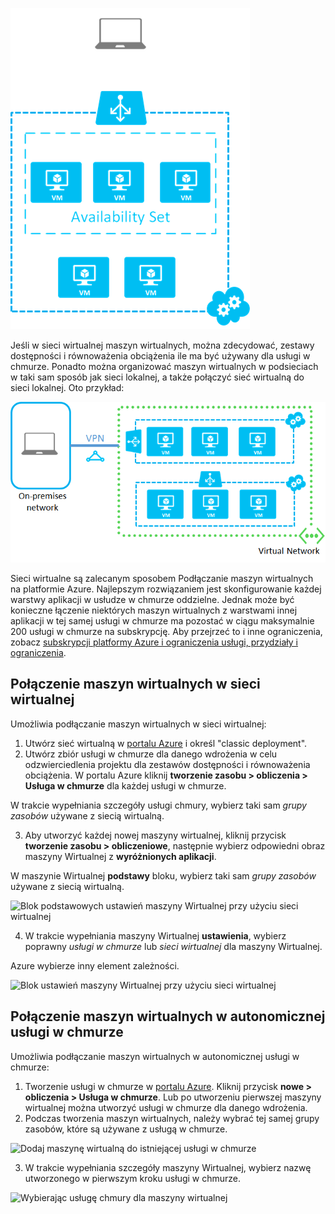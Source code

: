 

![Maszyny wirtualne w autonomicznej usługi w chmurze](./media/virtual-machines-common-classic-connect-vms/CloudServiceExample.png)

Jeśli w sieci wirtualnej maszyn wirtualnych, można zdecydować, zestawy dostępności i równoważenia obciążenia ile ma być używany dla usługi w chmurze. Ponadto można organizować maszyn wirtualnych w podsieciach w taki sam sposób jak sieci lokalnej, a także połączyć sieć wirtualną do sieci lokalnej. Oto przykład:

![Maszyny wirtualne w sieci wirtualnej](./media/virtual-machines-common-classic-connect-vms/VirtualNetworkExample.png)

Sieci wirtualne są zalecanym sposobem Podłączanie maszyn wirtualnych na platformie Azure. Najlepszym rozwiązaniem jest skonfigurowanie każdej warstwy aplikacji w usłudze w chmurze oddzielne. Jednak może być konieczne łączenie niektórych maszyn wirtualnych z warstwami innej aplikacji w tej samej usługi w chmurze ma pozostać w ciągu maksymalnie 200 usługi w chmurze na subskrypcję. Aby przejrzeć to i inne ograniczenia, zobacz [subskrypcji platformy Azure i ograniczenia usługi, przydziały i ograniczenia](../articles/azure-subscription-service-limits.md).

## <a name="connect-vms-in-a-virtual-network"></a>Połączenie maszyn wirtualnych w sieci wirtualnej
Umożliwia podłączanie maszyn wirtualnych w sieci wirtualnej:

1. Utwórz sieć wirtualną w [portalu Azure](../articles/virtual-network/virtual-networks-create-vnet-classic-pportal.md) i określ "classic deployment".
2. Utwórz zbiór usługi w chmurze dla danego wdrożenia w celu odzwierciedlenia projektu dla zestawów dostępności i równoważenia obciążenia. W portalu Azure kliknij **tworzenie zasobu > obliczenia > Usługa w chmurze** dla każdej usługi w chmurze.

  W trakcie wypełniania szczegóły usługi chmury, wybierz taki sam _grupy zasobów_ używane z siecią wirtualną.

3. Aby utworzyć każdej nowej maszyny wirtualnej, kliknij przycisk **tworzenie zasobu > obliczeniowe**, następnie wybierz odpowiedni obraz maszyny Wirtualnej z **wyróżnionych aplikacji**.

  W maszynie Wirtualnej **podstawy** bloku, wybierz taki sam _grupy zasobów_ używane z siecią wirtualną.

  ![Blok podstawowych ustawień maszyny Wirtualnej przy użyciu sieci wirtualnej](./media/virtual-machines-common-classic-connect-vms/CreateVM_Basics_VN.png)

4. W trakcie wypełniania maszyny Wirtualnej **ustawienia**, wybierz poprawny _usługi w chmurze_ lub _sieci wirtualnej_ dla maszyny Wirtualnej.

  Azure wybierze inny element zależności.

  ![Blok ustawień maszyny Wirtualnej przy użyciu sieci wirtualnej](./media/virtual-machines-common-classic-connect-vms/CreateVM_Settings_VN.png)


## <a name="connect-vms-in-a-standalone-cloud-service"></a>Połączenie maszyn wirtualnych w autonomicznej usługi w chmurze
Umożliwia podłączanie maszyn wirtualnych w autonomicznej usługi w chmurze:

1. Tworzenie usługi w chmurze w [portalu Azure](http://portal.azure.com). Kliknij przycisk **nowe > obliczenia > Usługa w chmurze**. Lub po utworzeniu pierwszej maszyny wirtualnej można utworzyć usługi w chmurze dla danego wdrożenia.
2. Podczas tworzenia maszyn wirtualnych, należy wybrać tej samej grupy zasobów, które są używane z usługą w chmurze.

  ![Dodaj maszynę wirtualną do istniejącej usługi w chmurze](./media/virtual-machines-common-classic-connect-vms/CreateVM_Basics_SA.png)

3.  W trakcie wypełniania szczegóły maszyny Wirtualnej, wybierz nazwę utworzonego w pierwszym kroku usługi w chmurze.

  ![Wybierając usługę chmury dla maszyny wirtualnej](./media/virtual-machines-common-classic-connect-vms/CreateVM_Settings_SA.png)
